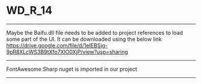 # WD_R_14


*********************************************************************************************

Maybe the Baifu.dll file needs to be added to project references to load some part of the UI.
It can be downloaded using the below link
https://drive.google.com/file/d/1eIEBSig-9pR8XLcWS3B9tXfo7XlO0XjP/view?usp=sharing

*********************************************************************************************

FontAwesome.Sharp nuget is imported in our project

*********************************************************************************************

